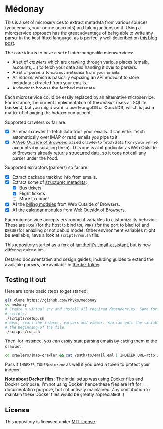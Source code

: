 Médonay
=======

This is a set of microservices to extract metadata from various sources (your
emails, your online accounts) and taking actions on it. Using a microservice
approach has the great advantage of being able to write any parser in the best
fitted language, as is perfectly well described on [this blog
post](https://blog.iamthefij.com/2018/03/08/building-a-self-hosted-email-assistant/).

The core idea is to have a set of interchangeable microservices:
* A set of *crawlers* which are crawling through various places (emails,
  accounts, …) to fetch your data and handing it over to parsers.
* A set of *parsers* to extract metadata from your emails.
* An *indexer* which is basically exposing an API endpoint to store metadata
  extracted from your emails.
* A *viewer* to browse the fetched metadata.

Each microservice could be easily replaced by an alternative microservice. For
instance, the current implementation of the *indexer* uses an SQLite backend,
but you might want to use MongoDB or CouchDB, which is just a matter of
changing the *indexer* component.

Supported crawlers so far are:
- [x] An email crawler to fetch data from your emails. It can either fetch
    automatically over IMAP or read emails you pipe to it.
- [x] A [Web Outside of Browsers](http://weboob.org/) based crawler to fetch
    data from your online accounts (by scraping them). This one is a bit
    particular as Web Outside of Browsers already returns structured data, so
    it does not call any parser under the hood.

Supported extractors (parsers) so far are:

- [x] Extract package tracking info from emails.
- [x] Extract some of [structured metadata](https://developers.google.com/gmail/markup/getting-started):
    - [x] Bus tickets
    - [x] Flight tickets
    - [ ] More to come!
- [x] All the [billing modules](http://weboob.org/applications/boobill) from
    Web Outside of Browsers.
- [x] All the [calendar modules](http://weboob.org/applications/boobcoming)
    from Web Outside of Browsers.

Each microservice accepts environment variables to customize its behavior.
These are `HOST` (for the host to bind to), `PORT` (for the port to bind to)
and `DEBUG` (for enabling or not debug mode). Other environment variables
might be available, have a look at `scripts/run.sh` file.

This repository started as a fork of [iamthefij's
email-assistant](https://git.iamthefij.com/iamthefij/email-assistant), but is
now differing quite a lot.

Detailed documentation and design guides, including guides to extend the
available parsers, are available in [the `doc` folder](doc/).


## Testing it out

Here are some basic steps to get started:

```bash
git clone https://github.com/Phyks/medonay
cd medonay
# Create a virtual env and install all required dependencies. Same for Ruby
# scripts.
./scripts/setup.sh
# Next, start the indexer, parsers and viewer. You can edit the variables at
# the beginning of the file.
./scripts/run.sh
```

Then, for instance, you can easily start parsing emails by `cat`ing them to
the `crawler`:

```bash
cd crawlers/imap-crawler && cat /path/to/email.eml | INDEXER_URL=http://127.0.0.1:4100 PARSER_1=http://127.0.0.1:4001 PARSER_2=http://127.0.0.1:4002 python -m imapCrawler
```

Pass it `INDEXER_TOKEN=<token>` as well if you used a token to protect your
indexer.


**Note about Docker files**: The initial setup was using Docker files and
Docker compose. I'm not using Docker, hence these files are left for
documentation purpose, but not actively maintained. Any contribution to
maintain these Docker files would be greatly appreciated! :)


## License

This repository is licensed under [MIT
license](https://opensource.org/licenses/MIT).
